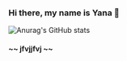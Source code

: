 ### Hi there, my name is Yana 👋

![Anurag's GitHub stats](https://github-readme-stats.vercel.app/api?username=yanamoshkina&show_icons=true&theme=tokyonight)

#### ~~ jfvjjfvj ~~
<!--
**yanamoshkina/yanamoshkina** is a ✨ _special_ ✨ repository because its `README.md` (this file) appears on your GitHub profile.

Here are some ideas to get you started:

- 🔭 I’m currently working on dfghh
- 🌱 I’m currently learning ...
- 👯 I’m looking to collaborate on ...
- 🤔 I’m looking for help with ...
- 💬 Ask me about ...
- 📫 How to reach me: ...
- 😄 Pronouns: ...
- ⚡ Fun fact: ...
-->
